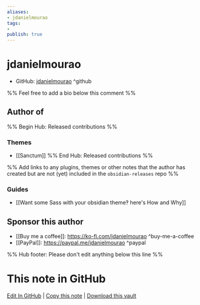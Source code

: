 ```yaml
---
aliases:
- jdanielmourao
tags:
- 
publish: true
---
```


# jdanielmourao

- GitHub: [jdanielmourao](https://github.com/jdanielmourao/) ^github
<!-- - Discord: `@` ^discord-->
<!-- - Website: <> ^website-->
<!-- - [[Publish sites|Publish site]]: ^publish-->

%% Feel free to add a bio below this comment %%


## Author of
%% Begin Hub: Released contributions %%

### Themes
- [[Sanctum]]
%% End Hub: Released contributions %%

%% Add links to any plugins, themes or other notes that the author has created but are not (yet) included in the `obsidian-releases` repo %%
### Guides
- [[Want some Sass with your obsidian theme‽ here's How and Why]]

<!--
### Unlisted plugins
-->

<!--
### Others

- 
-->

## Sponsor this author

- [[Buy me a coffee]]: <https://ko-fi.com/jdanielmourao> ^buy-me-a-coffee
- [[PayPal]]: <https://paypal.me/jdanielmourao> ^paypal

<!--
- [[GitHub sponsors]]: [Sponsor @jdanielmourao on GitHub Sponsors](https://github.com/sponsors/jdanielmourao) ^github-sponsor
- [[PayPal]]: ^paypal
- [[Patreon]]: ^patreon

-->

<!--
## Follow this author

- [[YouTube Channels|On YouTube]]: ^youtube
- Twitter: ^twitter
- ...
-->

%% Hub footer: Please don't edit anything below this line %%

# This note in GitHub

<span class="git-footer">[Edit In GitHub](https://github.dev/obsidian-community/obsidian-hub/blob/main/01%20-%20Community/People/jdanielmourao.md "git-hub-edit-note") | [Copy this note](https://raw.githubusercontent.com/obsidian-community/obsidian-hub/main/01%20-%20Community/People/jdanielmourao.md "git-hub-copy-note") | [Download this vault](https://github.com/obsidian-community/obsidian-hub/archive/refs/heads/main.zip "git-hub-download-vault") </span>
